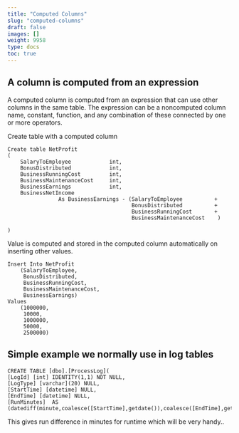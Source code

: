 ```yaml
---
title: "Computed Columns"
slug: "computed-columns"
draft: false
images: []
weight: 9958
type: docs
toc: true
---
```


## A column is computed from an expression
A computed column is computed from an expression that can use other columns in the same table. The expression can be a noncomputed column name, constant, function, and any combination of these connected by one or more operators.

Create table with a computed column



    Create table NetProfit
    (
        SalaryToEmployee            int,    
        BonusDistributed            int,
        BusinessRunningCost         int,    
        BusinessMaintenanceCost     int,
        BusinessEarnings            int,
        BusinessNetIncome
                    As BusinessEarnings - (SalaryToEmployee          + 
                                           BonusDistributed          + 
                                           BusinessRunningCost       +
                                           BusinessMaintenanceCost    )
                                               
    )

Value is computed and stored in the computed column automatically on inserting other values.



    Insert Into NetProfit
        (SalaryToEmployee,
         BonusDistributed,
         BusinessRunningCost,
         BusinessMaintenanceCost,
         BusinessEarnings)
    Values        
        (1000000,
         10000,
         1000000,
         50000,
         2500000)    
                        
            

## Simple example we normally use in log tables
    CREATE TABLE [dbo].[ProcessLog](
    [LogId] [int] IDENTITY(1,1) NOT NULL,
    [LogType] [varchar](20) NULL,
    [StartTime] [datetime] NULL,
    [EndTime] [datetime] NULL,
    [RunMinutes]  AS (datediff(minute,coalesce([StartTime],getdate()),coalesce([EndTime],getdate())))

This gives run difference in minutes for runtime which will be very handy..

